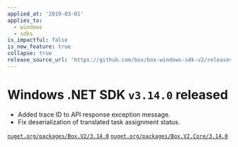 ```yaml
---
applied_at: '2019-03-01'
applies_to:
  - windows
  - sdks
is_impactful: false
is_new_feature: true
collapse: true
release_source_url: 'https://github.com/box/box-windows-sdk-v2/releases/tag/v3.14.0'
---
```


# Windows .NET SDK `v3.14.0` released

- Added trace ID to API response exception message.
- Fix deserialization of translated task assignment status.

[`nuget.org/packages/Box.V2/3.14.0`](https://www.nuget.org/packages/Box.V2/3.14.0)
[`nuget.org/packages/Box.V2.Core/3.14.0`](https://www.nuget.org/packages/Box.V2.Core/3.14.0)
